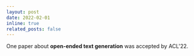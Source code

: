 ```yaml
---
layout: post
date: 2022-02-01
inline: true
related_posts: false
---
```


One paper about **open-ended text generation** was accepted by ACL'22.
